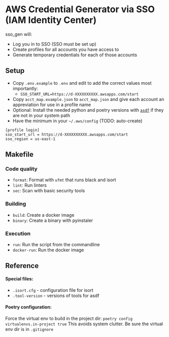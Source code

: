 # AWS Credential Generator via SSO (IAM Identity Center)

sso_gen will:
* Log you in to SSO (SSO must be set up)
* Create profiles for all accounts you have access to
* Generate temporary credentials for each of those accounts

## Setup
* Copy `.env.example` to `.env` and edit to add the correct values most importantly:
  * `SSO_START_URL=https://d-XXXXXXXXXX.awsapps.com/start`
* Copy `acct_map.example.json` to `acct_map.json` and give each account an 
  appreviation for use in a profile name
* Optional: Install the needed python and poetry versions with [`asdf`](https://asdf-vm.com/) if they are not in your system path
* Have the minimum in your `~/.aws/config` (TODO: auto-create)
```
[profile login]
sso_start_url = https://d-XXXXXXXXXX.awsapps.com/start
sso_region = us-east-1
```

## Makefile

### Code quality
* `format`: Format with `ufmt` that runs black and isort
* `lint`: Run linters
* `sec`: Scan with basic security tools

### Building
* `build`: Create a docker image
* `binary`: Create a binary with pyinstaler

### Execution
* `run`: Run the script from the commandline
* `docker-run`: Run the docker image

## Reference
#### Special files:
* `.isort.cfg` - configuration file for isort
* `.tool-version` - versions of tools for asdf

#### Poetry configuration:

Force the virtual env to build in the project dir: `poetry config virtualenvs.in-project true` This avoids system clutter.
Be sure the virtual env dir is in `.gitignore`

